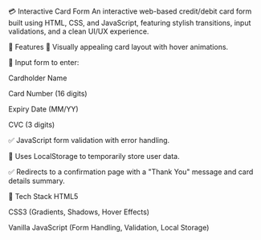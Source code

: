 💳 Interactive Card Form
An interactive web-based credit/debit card form built using HTML, CSS, and JavaScript, featuring stylish transitions, input validations, and a clean UI/UX experience.

🌟 Features
🎨 Visually appealing card layout with hover animations.

🧾 Input form to enter:

Cardholder Name

Card Number (16 digits)

Expiry Date (MM/YY)

CVC (3 digits)

✅ JavaScript form validation with error handling.

💾 Uses LocalStorage to temporarily store user data.

✅ Redirects to a confirmation page with a "Thank You" message and card details summary.

🧠 Tech Stack
HTML5

CSS3 (Gradients, Shadows, Hover Effects)

Vanilla JavaScript (Form Handling, Validation, Local Storage)
